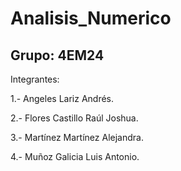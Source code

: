 # Analisis_Numerico

## Grupo: 4EM24

Integrantes:

1.- Angeles Lariz Andrés.

2.- Flores Castillo Raúl Joshua.

3.- Martínez Martínez Alejandra.

4.- Muñoz Galicia Luis Antonio.
